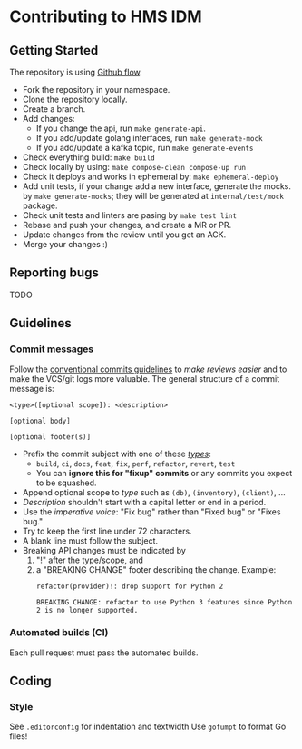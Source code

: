# Contributing to HMS IDM

## Getting Started

The repository is using [Github flow](https://docs.github.com/en/get-started/quickstart/github-flow).

- Fork the repository in your namespace.
- Clone the repository locally.
- Create a branch.
- Add changes:
  - If you change the api, run `make generate-api`.
  - If you add/update golang interfaces, run `make generate-mock`
  - If you add/update a kafka topic, run `make generate-events`
- Check everything build: `make build`
- Check locally by using: `make compose-clean compose-up run`
- Check it deploys and works in ephemeral by: `make ephemeral-deploy`
- Add unit tests, if your change add a new interface, generate the mocks.
  by `make generate-mocks`; they will be generated at `internal/test/mock`
  package.
- Check unit tests and linters are pasing by `make test lint`
- Rebase and push your changes, and create a MR or PR.
- Update changes from the review until you get an ACK.
- Merge your changes :)

## Reporting bugs

TODO


## Guidelines

### Commit messages

Follow the [conventional commits guidelines][conventional_commits] to *make
reviews easier* and to make the VCS/git logs more valuable. The general
structure of a commit message is:

```
<type>([optional scope]): <description>

[optional body]

[optional footer(s)]
```

- Prefix the commit subject with one of these [_types_](https://github.com/commitizen/conventional-commit-types/blob/master/index.json):
    - `build`, `ci`, `docs`, `feat`, `fix`, `perf`, `refactor`, `revert`, `test`
    - You can **ignore this for "fixup" commits** or any commits you expect to be squashed.
- Append optional scope to _type_ such as `(db)`, `(inventory)`, `(client)`, …
- _Description_ shouldn't start with a capital letter or end in a period.
- Use the _imperative voice_: "Fix bug" rather than "Fixed bug" or "Fixes bug."
- Try to keep the first line under 72 characters.
- A blank line must follow the subject.
- Breaking API changes must be indicated by
    1. "!" after the type/scope, and
    2. a "BREAKING CHANGE" footer describing the change.
       Example:
       ```
       refactor(provider)!: drop support for Python 2

       BREAKING CHANGE: refactor to use Python 3 features since Python 2 is no longer supported.
       ```

### Automated builds (CI)

Each pull request must pass the automated builds.


## Coding

### Style

See `.editorconfig` for indentation and textwidth
Use `gofumpt` to format Go files!

[conventional_commits]: https://www.conventionalcommits.org
